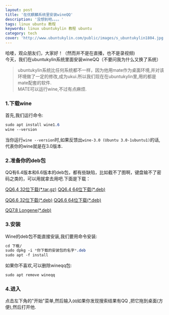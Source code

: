 ```yaml
---
layout: post
title: '在优麒麟系统里安装wineQQ'
description: '没想到吧。。。。'
tags: linux ubuntu 教程
keywords: linux ubuntukylin 教程 ubuntu
category: tech
cover: 'http://www.ubuntukylin.com/public/images/s_ubuntukylin1804.jpg'
---
```

哈喽，观众朋友们，大家好！（然而并不是在直播，也不是录视频)  
今天，我们在ubuntukylin系统里面安装wineQQ（不要问我为什么又换了系统）  
> ubuntukylin系统比任何系统都不一样，因为他用mate作为桌面环境,并对该环境做了一定的修改,成为ukui.所以我们现在在ubuntukylin里,用的都是mate配套的软件.  
MATE可以运行wine,不过有点麻烦.  
### 1.下载wine
首先,我们运行命令:
```css
sudo apt install wine1.6
wine --version
```
当你运行`wine --version`时,如果反馈出`wine-3.0 (Ubuntu 3.0-1ubuntu1)`的话,代表你的wine就是在3.0版本.  
  
### 2.准备你的deb包
QQ有6.4版本和6.6版本的deb包，都有些缺陷，比如截不了图啊，键盘输不了密码之类的，可以用就拿去用吧.下面是下载：  
  
[QQ6.4 32位下载(*.tar.gz)](http://pan.baidu.com/s/1eQgU5xS)
[QQ6.4 64位下载(*.deb)](http://pan.baidu.com/s/1mggLMB2)
  
[QQ6.6 32位下载(*.deb)](http://pan.baidu.com/s/1qWt4WUC)
[QQ6.6 64位下载(*.deb)](http://pan.baidu.com/s/1sjnxtyl)
  
[QQ7.8 Longene(*.deb)](http://www.longene.org/download/WineQQ7.8-20151109-Longene.deb)
  
### 3.安装
Wine的deb包不能直接安装,我们要用命令安装:
```css
cd 下载/
sudo dpkg -i *你下载的安装包的名字*.deb
sudo apt -f install
```
如果你不喜欢,可以删除wineqq包:
```css
sudo apt remove wineqq
```
### 4.进入

点击左下角的"开始"菜单,然后输入`QQ`如果你发现搜索结果有QQ ,把它拖到桌面(方便),然后打开他.  
